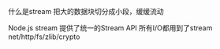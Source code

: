 什么是stream
把大的数据块切分成小段，缓缓流动

Node.js stream
提供了统一的Stream API
所有I/O都用到了stream
net/http/fs/zlib/crypto
